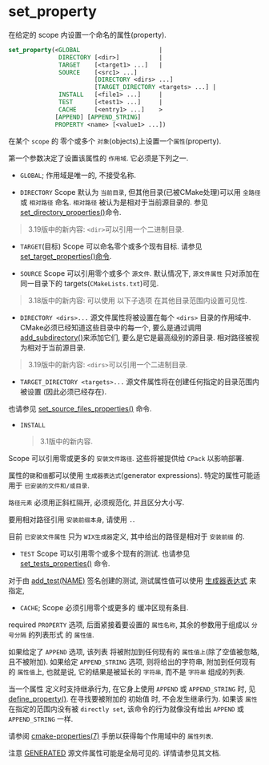 # set_property

在给定的 scope 内设置一个命名的属性(property).

```cmake
set_property(<GLOBAL                      |
              DIRECTORY [<dir>]           |
              TARGET    [<target1> ...]   |
              SOURCE    [<src1> ...]
                        [DIRECTORY <dirs> ...]
                        [TARGET_DIRECTORY <targets> ...] |
              INSTALL   [<file1> ...]     |
              TEST      [<test1> ...]     |
              CACHE     [<entry1> ...]    >
             [APPEND] [APPEND_STRING]
             PROPERTY <name> [<value1> ...])
```

在某个 `scope` 的 零个或多个 `对象`(objects)上设置一个`属性`(property).

第一个参数决定了设置该属性的 `作用域`. 它必须是下列之一.

+ `GLOBAL`; 作用域是唯一的, 不接受名称.

+ `DIRECTORY`
Scope  默认为 `当前目录`,
但其他目录(已被CMake处理)可以用 `全路径` 或 `相对路径` 命名.
`相对路径` 被认为是相对于当前源目录的. 参见 [set_directory_properties()][]命令.

>3.19版中的新内容: `<dir>`可以引用一个二进制目录.

+ `TARGET`(目标)
Scope  可以命名零个或多个现有目标. 请参见 [set_target_properties()命令][].

+ `SOURCE`
Scope 可以引用零个或多个 `源文件`.
默认情况下, `源文件属性` 只对添加在同一目录下的 targets(`CMakeLists.txt`)可见.

>3.18版中的新内容: 可以使用 以下子选项 在其他目录范围内设置可见性.

+ `DIRECTORY <dirs>...`
源文件属性将被设置在每个 `<dirs>` 目录的作用域中.
CMake必须已经知道这些目录中的每一个,
要么是通过调用[add_subdirectory()][]来添加它们, 要么是它是最高级别的源目录.
相对路径被视为相对于当前源目录.

>3.19版中的新内容: `<dirs>`可以引用一个二进制目录.

+ `TARGET_DIRECTORY <targets>...`
源文件属性将在创建任何指定<targets>的目录范围内被设置
(因此<targets>必须已经存在).

也请参见 [set_source_files_properties()][] 命令.

+ `INSTALL`
    >3.1版中的新内容.

Scope 可以引用零或更多的 `安装文件路径`. 这些将被提供给 `CPack` 以影响部署.

属性的`键`和`值`都可以使用 `生成器表达式`(generator expressions).
特定的属性可能适用于 `已安装的文件和/或目录`.

`路径元素` 必须用正斜杠隔开, 必须规范化, 并且区分大小写.

要用相对路径引用 `安装前缀本身`, 请使用 `.`.

目前 `已安装文件属性` 只为 `WIX生成器`定义,
其中给出的路径是相对于 `安装前缀` 的.

+ `TEST`
Scope 可以引用零个或多个现有的测试.
也请参见 [set_tests_properties()][] 命令.

对于由 [add_test(NAME)][] 签名创建的测试,
测试属性值可以使用 [生成器表达式][] 来指定,

+ `CACHE`;
Scope 必须引用零个或更多的 缓冲区现有条目.

required  `PROPERTY` 选项, 后面紧接着要设置的 `属性名称`,
其余的参数用于组成以 `分号分隔` 的列表形式 的 `属性值`.

如果给定了 `APPEND` 选项, 该列表 将被附加到任何现有的 `属性值上`(除了空值被忽略, 且不被附加).
如果给定 `APPEND_STRING` 选项, 则将给出的字符串, 附加到任何现有的 `属性值`上,
也就是说, 它的结果是被延长的 `字符串`, 而不是 `字符串` 组成的列表.

当一个属性 定义时支持继承行为, 在它身上使用 `APPEND` 或 `APPEND_STRING` 时,
见 [define_property()](https://cmake.org/cmake/help/latest/command/define_property.html#command:define_property).
在寻找要被附加的 初始值 时, 不会发生继承行为.
如果该 `属性` 在指定的范围内没有被 `directly set`,
该命令的行为就像没有给出 `APPEND` 或 `APPEND_STRING` 一样.

请参阅 [cmake-properties(7)][] 手册以获得每个作用域中的 `属性列表`.

注意 [GENERATED][] 源文件属性可能是全局可见的. 详情请参见其文档.

[set_directory_properties()]: https://cmake.org/cmake/help/latest/command/set_directory_properties.html#command:set_directory_properties
[set_target_properties()命令]: https://cmake.org/cmake/help/latest/command/set_target_properties.html#command:set_target_properties
[add_subdirectory()]: https://cmake.org/cmake/help/latest/command/add_subdirectory.html#command:add_subdirectory
[set_source_files_properties()]: https://cmake.org/cmake/help/latest/command/set_source_files_properties.html#command:set_source_files_properties
[set_tests_properties()]: https://cmake.org/cmake/help/latest/command/set_tests_properties.html#command:set_tests_properties
[生成器表达式]: https://cmake.org/cmake/help/latest/manual/cmake-generator-expressions.7.html#manual:cmake-generator-expressions(7)
[add_test(NAME)]: https://cmake.org/cmake/help/latest/command/add_test.html#command:add_test
[cmake-properties(7)]: https://cmake.org/cmake/help/latest/manual/cmake-properties.7.html#manual:cmake-properties(7)
[GENERATED]: https://cmake.org/cmake/help/latest/prop_sf/GENERATED.html#prop_sf:GENERATED
